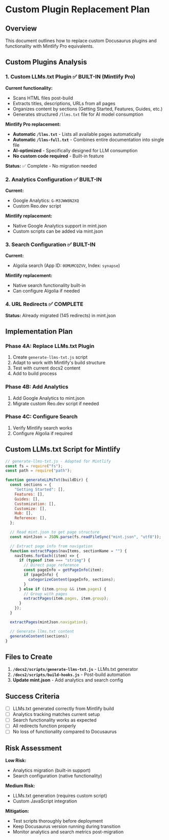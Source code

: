 # Custom Plugin Replacement Plan

## Overview

This document outlines how to replace custom Docusaurus plugins and functionality with Mintlify Pro equivalents.

## Custom Plugins Analysis

### 1. Custom LLMs.txt Plugin ✅ BUILT-IN (Mintlify Pro)

**Current functionality:**

- Scans HTML files post-build
- Extracts titles, descriptions, URLs from all pages
- Organizes content by sections (Getting Started, Features, Guides, etc.)
- Generates structured `/llms.txt` file for AI model consumption

**Mintlify Pro replacement:**

- **Automatic `/llms.txt`** - Lists all available pages automatically
- **Automatic `/llms-full.txt`** - Combines entire documentation into single file
- **AI-optimized** - Specifically designed for LLM consumption
- **No custom code required** - Built-in feature

**Status:** ✅ Complete - No migration needed

### 2. Analytics Configuration ✅ BUILT-IN

**Current:**

- Google Analytics: `G-M3JWW8N2XQ`
- Custom Reo.dev script

**Mintlify replacement:**

- Native Google Analytics support in mint.json
- Custom scripts can be added via mint.json

### 3. Search Configuration ✅ BUILT-IN

**Current:**

- Algolia search (App ID: `0OMUMCQZVV`, Index: `synapse`)

**Mintlify replacement:**

- Native search functionality built-in
- Can configure Algolia if needed

### 4. URL Redirects ✅ COMPLETE

**Status:** Already migrated (145 redirects) in mint.json

## Implementation Plan

### Phase 4A: Replace LLMs.txt Plugin

1. Create `generate-llms-txt.js` script
2. Adapt to work with Mintlify's build structure
3. Test with current docs2 content
4. Add to build process

### Phase 4B: Add Analytics

1. Add Google Analytics to mint.json
2. Migrate custom Reo.dev script if needed

### Phase 4C: Configure Search

1. Verify Mintlify search works
2. Configure Algolia if required

## Custom LLMs.txt Script for Mintlify

```javascript
// generate-llms-txt.js - Adapted for Mintlify
const fs = require("fs");
const path = require("path");

function generateLLMsTxt(buildDir) {
  const sections = {
    "Getting Started": [],
    Features: [],
    Guides: [],
    Customization: [],
    Customize: [],
    Hub: [],
    Reference: [],
  };

  // Read mint.json to get page structure
  const mintJson = JSON.parse(fs.readFileSync("mint.json", "utf8"));

  // Extract page info from navigation
  function extractPages(navItems, sectionName = "") {
    navItems.forEach((item) => {
      if (typeof item === "string") {
        // Direct page reference
        const pageInfo = getPageInfo(item);
        if (pageInfo) {
          categorizeContent(pageInfo, sections);
        }
      } else if (item.group && item.pages) {
        // Group with pages
        extractPages(item.pages, item.group);
      }
    });
  }

  extractPages(mintJson.navigation);

  // Generate llms.txt content
  generateContent(sections);
}
```

## Files to Create

1. **`/docs2/scripts/generate-llms-txt.js`** - LLMs.txt generator
2. **`/docs2/scripts/build-hooks.js`** - Post-build automation
3. **Update mint.json** - Add analytics and search config

## Success Criteria

- [ ] LLMs.txt generated correctly from Mintlify build
- [ ] Analytics tracking matches current setup
- [ ] Search functionality works as expected
- [ ] All redirects function properly
- [ ] No loss of functionality compared to Docusaurus

## Risk Assessment

**Low Risk:**

- Analytics migration (built-in support)
- Search configuration (native functionality)

**Medium Risk:**

- LLMs.txt generation (requires custom script)
- Custom JavaScript integration

**Mitigation:**

- Test scripts thoroughly before deployment
- Keep Docusaurus version running during transition
- Monitor analytics and search metrics post-migration
